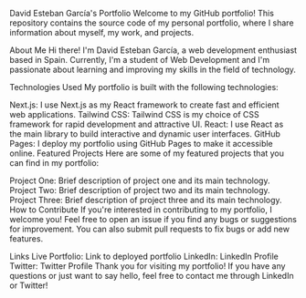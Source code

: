 David Esteban García's Portfolio
Welcome to my GitHub portfolio! This repository contains the source code of my personal portfolio, where I share information about myself, my work, and projects.

About Me
Hi there! I'm David Esteban García, a web development enthusiast based in Spain. Currently, I'm a student of Web Development and I'm passionate about learning and improving my skills in the field of technology.

Technologies Used
My portfolio is built with the following technologies:

Next.js: I use Next.js as my React framework to create fast and efficient web applications.
Tailwind CSS: Tailwind CSS is my choice of CSS framework for rapid development and attractive UI.
React: I use React as the main library to build interactive and dynamic user interfaces.
GitHub Pages: I deploy my portfolio using GitHub Pages to make it accessible online.
Featured Projects
Here are some of my featured projects that you can find in my portfolio:

Project One: Brief description of project one and its main technology.
Project Two: Brief description of project two and its main technology.
Project Three: Brief description of project three and its main technology.
How to Contribute
If you're interested in contributing to my portfolio, I welcome you! Feel free to open an issue if you find any bugs or suggestions for improvement. You can also submit pull requests to fix bugs or add new features.

Links
Live Portfolio: Link to deployed portfolio
LinkedIn: LinkedIn Profile
Twitter: Twitter Profile
Thank you for visiting my portfolio! If you have any questions or just want to say hello, feel free to contact me through LinkedIn or Twitter!
